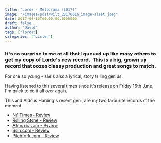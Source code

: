 ```yaml
---
title: "Lorde - Melodrama (2017)"
image: "/images/post/wilt_20170616_image-asset.jpeg"
date: 2017-06-16T00:00:00.0000000
draft: false
author: "David"
tags: ["lorde"]
categories: ["Listen"]
---
```

### It's no surprise to me at all that I queued up like many others to get my copy of Lorde's new record.  This is a big, grown up record that oozes classy production and great songs to match.  
For one so young - she's also a lyrical, story telling genius.

 Having listened to this several times since it's release on Friday 16th June, I'm quick to do it all over again.  
  
This and Aldous Harding's recent gem, are my two favourite records of the moment.

-  [NY Times - Review](https://www.nytimes.com/2017/06/16/arts/music/lorde-melodrama-review.html?mcubz=2&amp;_r=0)
-  [Rolling Stone - Review](http://www.rollingstone.com/music/albumreviews/review-lordes-melodrama-w487965)
-  [Allmusic.com - Review](http://www.allmusic.com/album/melodrama-mw0003031925)
-  [Spin.com - Review](http://www.spin.com/2017/06/lorde-melodrama-review/)
-  [Pitchfork.com - Review](http://pitchfork.com/reviews/albums/lorde-melodrama/)